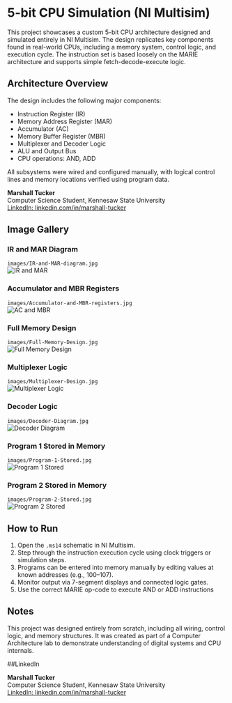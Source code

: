 # 5-bit CPU Simulation (NI Multisim)

This project showcases a custom 5-bit CPU architecture designed and simulated entirely in NI Multisim. The design replicates key components found in real-world CPUs, including a memory system, control logic, and execution cycle. The instruction set is based loosely on the MARIE architecture and supports simple fetch-decode-execute logic.

## Architecture Overview

The design includes the following major components:

- Instruction Register (IR)
- Memory Address Register (MAR)
- Accumulator (AC)
- Memory Buffer Register (MBR)
- Multiplexer and Decoder Logic
- ALU and Output Bus
- CPU operations: AND, ADD

All subsystems were wired and configured manually, with logical control lines and memory locations verified using program data.

**Marshall Tucker**  
Computer Science Student, Kennesaw State University  
[LinkedIn: linkedin.com/in/marshall-tucker](https://www.linkedin.com/in/marshall-tucker-3666782ab/)

## Image Gallery

### IR and MAR Diagram  
`images/IR-and-MAR-diagram.jpg`  
![IR and MAR](images/IR-and-MAR-Design.jpg)

### Accumulator and MBR Registers  
`images/Accumulator-and-MBR-registers.jpg`  
![AC and MBR](images/Accumulator-and-MBR-registers.jpg)

### Full Memory Design  
`images/Full-Memory-Design.jpg`  
![Full Memory Design](images/Full-Memory-Design.jpg)

### Multiplexer Logic  
`images/Multiplexer-Design.jpg`  
![Multiplexer Logic](images/Multiplexer-Design.jpg)

### Decoder Logic  
`images/Decoder-Diagram.jpg`  
![Decoder Diagram](images/Decoder-Diagram.jpg)

### Program 1 Stored in Memory  
`images/Program-1-Stored.jpg`  
![Program 1 Stored](images/Program-1-Stored.jpg)

### Program 2 Stored in Memory  
`images/Program-2-Stored.jpg`  
![Program 2 Stored](images/Program-2-Stored.jpg)

## How to Run

1. Open the `.ms14` schematic in NI Multisim.
2. Step through the instruction execution cycle using clock triggers or simulation steps.
3. Programs can be entered into memory manually by editing values at known addresses (e.g., 100–107).
4. Monitor output via 7-segment displays and connected logic gates.
5. Use the correct MARIE op-code to execute AND or ADD instructions

## Notes

This project was designed entirely from scratch, including all wiring, control logic, and memory structures. It was created as part of a Computer Architecture lab to demonstrate understanding of digital systems and CPU internals.

##LinkedIn

**Marshall Tucker**  
Computer Science Student, Kennesaw State University  
[LinkedIn: linkedin.com/in/marshall-tucker](https://www.linkedin.com/in/marshall-tucker-3666782ab/)
